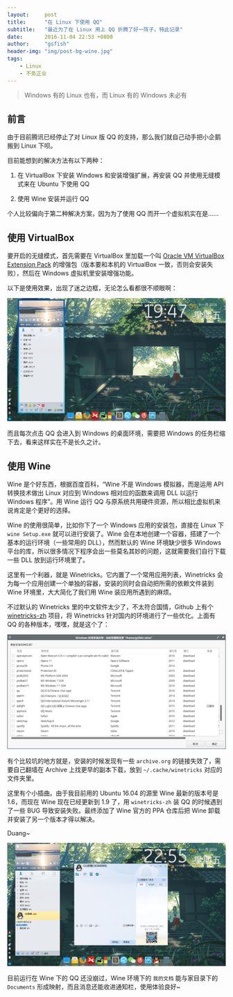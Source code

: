 ```yaml
---
layout:     post
title:      "在 Linux 下使用 QQ"
subtitle:   "最近为了在 Linux 用上 QQ 折腾了好一阵子，特此记录"
date:       2016-11-04 22:53 +0800
author:     "gsfish"
header-img: "img/post-bg-wine.jpg"
tags:
    - Linux
    - 不务正业
---
```


> Windows 有的 Linux 也有，而 Linux 有的 Windows 未必有

## 前言

由于目前腾讯已经停止了对 Linux 版 QQ 的支持，那么我们就自己动手把小企鹅搬到 Linux 下呗。

目前能想到的解决方法有以下两种：

1. 在 VirtualBox 下安装 Windows 和安装增强扩展，再安装 QQ 并使用无缝模式来在 Ubuntu 下使用 QQ

2. 使用 Wine 安装并运行 QQ

个人比较偏向于第二种解决方案，因为为了使用 QQ 而开一个虚拟机实在是……

## 使用 VirtualBox

要开启的无缝模式，首先需要在 VirtualBox 里加载一个叫 [Oracle VM VirtualBox Extension Pack](https://www.virtualbox.org/wiki/Downloads) 的增强包（版本要和本机的 VirtualBox 一致，否则会安装失败），然后在 Windows 虚拟机里安装增强功能。

以下是使用效果，出现了迷之边框，无论怎么看都很不顺眼啊：

![01.png](/img/linux-use-qq/01.png)

而且每次点击 QQ 会进入到 Windows 的桌面环境，需要把 Windows 的任务栏缩下去，看来这样实在不是长久之计。

## 使用 Wine

Wine 是个好东西，根据百度百科，“Wine 不是 Windows 模拟器，而是运用 API 转换技术做出 Linux 对应到 Windows 相对应的函数来调用 DLL 以运行 Windows 程序”。用 Wine 运行 QQ 与原系统共用硬件资源，所以相比虚拟机来说肯定是个更好的选择。

Wine 的使用很简单，比如你下了一个 Windows 应用的安装包，直接在 Linux 下 `wine Setup.exe` 就可以进行安装了。Wine 会在本地创建一个容器，搭建了一个基本的运行环境（一些常用的 DLL），然而默认的 Wine 环境缺少很多 Windows 平台的库，所以很多情况下程序会出一些莫名其妙的问题，这就需要我们自行下载一些 DLL 放到运行环境里了。

这里有一个利器，就是 Winetricks。它内置了一个常用应用列表，Winetricks 会为每一个应用创建一个单独的容器，安装的同时会自动把所需的依赖文件装到 Wine 环境里，大大简化了我们用 Wine 装应用所遇到的麻烦。

不过默认的 Winetricks 里的中文软件太少了，不太符合国情，Github 上有个 [winetricks-zh](https://github.com/hillwoodroc/winetricks-zh) 项目，将 Winetricks 针对国内的环境进行了一些优化。上面有 QQ 的各种版本，嘿嘿，就是这个了：

![02.png](/img/linux-use-qq/02.png)

有个比较坑的地方就是，安装的时候发现有一些 `archive.org` 的链接失效了，需要自己翻墙在 Archive 上找更早的副本下载，放到 `~/.cache/winetricks` 对应的文件夹里。

这里有个小插曲。由于我目前用的 Ubuntu 16.04 的源里 Wine 最新的版本号是 1.6，而现在 Wine 现在已经更新到 1.9 了，用 `winetricks-zh` 装 QQ 的时候遇到了一些 BUG 导致安装失败。最终添加了 Wine 官方的 PPA 仓库后把 Wine 卸载并安装了另一个版本才得以解决。

Duang~

![03.png](/img/linux-use-qq/03.png)

目前运行在 Wine 下的 QQ 还没崩过，Wine 环境下的 `我的文档` 能与家目录下的 `Documents` 形成映射，而且消息还能收进通知栏，使用体验良好~
